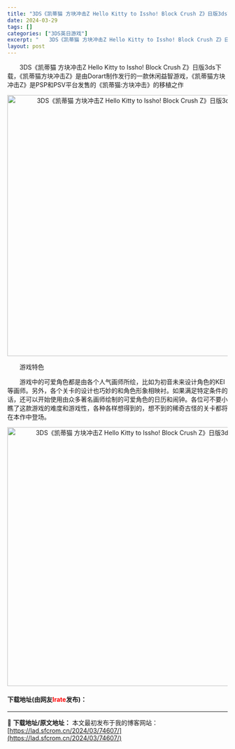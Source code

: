 ```yaml
---
title: "3DS《凯蒂猫 方块冲击Z Hello Kitty to Issho! Block Crush Z》日版3ds下载"
date: 2024-03-29
tags: []
categories: ["3DS英日游戏"]
excerpt: "　　3DS《凯蒂猫 方块冲击Z Hello Kitty to Issho! Block Crush Z》日版3ds下载，《凯蒂猫方块冲击Z》是由Dorart制作发行的一款休闲益智游戏，《凯蒂猫方块冲击Z》是PSP和PSV平台发售的《凯蒂猫:方块冲击》的移植之作 　　游戏特色 　　游戏中的可爱角色都是&hellip;"
layout: post
---
```


 <p>　　3DS《凯蒂猫 方块冲击Z Hello Kitty to Issho! Block Crush Z》日版3ds下载，《凯蒂猫方块冲击Z》是由Dorart制作发行的一款休闲益智游戏，《凯蒂猫方块冲击Z》是PSP和PSV平台发售的《凯蒂猫:方块冲击》的移植之作</p> <p align="center"><img align="" border="0" src="https://lad.sfcrom.cn/wp-content/uploads/2024/03/20240329_660629c4b1579.png" width="595" alt="3DS《凯蒂猫 方块冲击Z Hello Kitty to Issho! Block Crush Z》日版3ds下载" /></p> <p>　　游戏特色</p> <p>　　游戏中的可爱角色都是由各个人气画师所绘，比如为初音未来设计角色的KEI等画师。另外，各个关卡的设计也巧妙的和角色形象相映衬。如果满足特定条件的话，还可以开始使用由众多著名画师绘制的可爱角色的日历和闹钟。各位可不要小瞧了这款游戏的难度和游戏性，各种各样想得到的，想不到的稀奇古怪的关卡都将在本作中登场。</p> <p align="center"><img align="" border="0" src="https://lad.sfcrom.cn/wp-content/uploads/2024/03/20240329_660629c5e3f27.png" width="590" alt="3DS《凯蒂猫 方块冲击Z Hello Kitty to Issho! Block Crush Z》日版3ds下载" /></p> <p><h4>下载地址(由网友<font color="red">Irate</font>发布)：</h4></p> 

---
📖 **下载地址/原文地址：** 本文最初发布于我的博客网站：[https://lad.sfcrom.cn/2024/03/74607/](https://lad.sfcrom.cn/2024/03/74607/)
